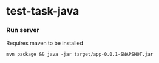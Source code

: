 # test-task-java

### Run server

Requires maven to be installed

```
mvn package && java -jar target/app-0.0.1-SNAPSHOT.jar
```